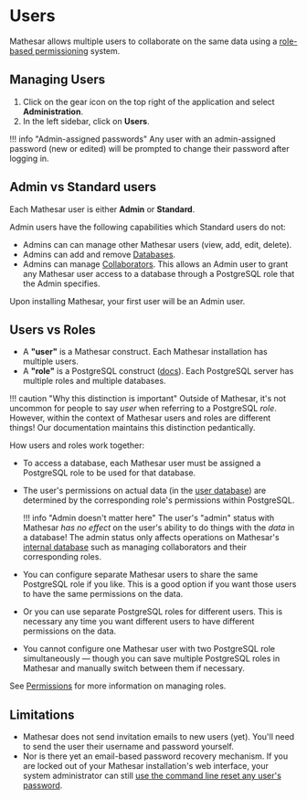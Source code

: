 # Users

Mathesar allows multiple users to collaborate on the same data using a [role-based permissioning](./permissions.md) system.

## Managing Users

1. Click on the gear icon on the top right of the application and select **Administration**.
1. In the left sidebar, click on **Users**.

!!! info "Admin-assigned passwords"
    Any user with an admin-assigned password (new or edited) will be prompted to change their password after logging in.

## Admin vs Standard users

Each Mathesar user is either **Admin** or **Standard**.

Admin users have the following capabilities which Standard users do not:

- Admins can can manage other Mathesar users (view, add, edit, delete).
- Admins can add and remove [Databases](./databases.md).
- Admins can manage [Collaborators](./permissions.md#collaborators). This allows an Admin user to grant any Mathesar user access to a database through a PostgreSQL role that the Admin specifies.

Upon installing Mathesar, your first user will be an Admin user.

## Users vs Roles

- A **"user"** is a Mathesar construct. Each Mathesar installation has multiple users.
- A **"role"** is a PostgreSQL construct ([docs](https://www.postgresql.org/docs/current/user-manag.html)). Each PostgreSQL server has multiple roles and multiple databases.

!!! caution "Why this distinction is important"
    Outside of Mathesar, it's not uncommon for people to say _user_ when referring to a PostgreSQL _role_. However, within the context of Mathesar users and roles are different things! Our documentation maintains this distinction pedantically.

How users and roles work together:

- To access a database, each Mathesar user must be assigned a PostgreSQL role to be used for that database.
- The user's permissions on actual data (in the [user database](./glossary.md#user-db)) are determined by the corresponding role's permissions within PostgreSQL.

    !!! info "Admin doesn't matter here"
        The user's "admin" status with Mathesar _has no effect_ on the user's ability to do things with the _data_ in a database! The admin status only affects operations on Mathesar's [internal database](./glossary.md#internal-db) such as managing collaborators and their corresponding roles.

- You can configure separate Mathesar users to share the same PostgreSQL role if you like. This is a good option if you want those users to have the same permissions on the data.
- Or you can use separate PostgreSQL roles for different users. This is necessary any time you want different users to have different permissions on the data.
- You cannot configure one Mathesar user with two PostgreSQL role simultaneously — though you can save multiple PostgreSQL roles in Mathesar and manually switch between them if necessary.

See [Permissions](./permissions.md) for more information on managing roles.

## Limitations

- Mathesar does not send invitation emails to new users (yet). You'll need to send the user their username and password yourself.
- Nor is there yet an email-based password recovery mechanism. If you are locked out of your Mathesar installation's web interface, your system administrator can still [use the command line reset any user's password](https://stackoverflow.com/questions/6358030/how-to-reset-django-admin-password).
